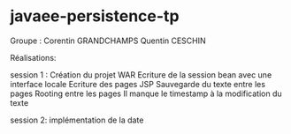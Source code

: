 # javaee-persistence-tp


Groupe : Corentin GRANDCHAMPS Quentin CESCHIN

Réalisations:

session 1 :
	Création du projet WAR
	Ecriture de la session bean avec une interface locale
	Ecriture des pages JSP
	Sauvegarde du texte entre les pages
	Rooting entre les pages
	Il manque le timestamp à la modification du texte


session 2:
	implémentation de la date
	